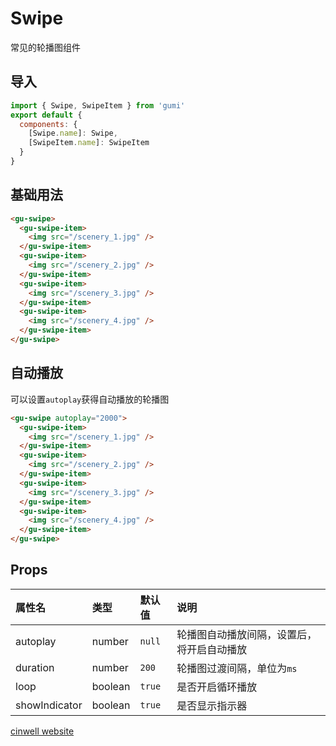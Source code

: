 # Swipe

常见的轮播图组件

<div class="mdoc">
<div class="mdoc-main">

## 导入

```js
import { Swipe, SwipeItem } from 'gumi'
export default {
  components: {
    [Swipe.name]: Swipe,
    [SwipeItem.name]: SwipeItem
  }
}
```

## 基础用法

```html
<gu-swipe>
  <gu-swipe-item>
    <img src="/scenery_1.jpg" />
  </gu-swipe-item>
  <gu-swipe-item>
    <img src="/scenery_2.jpg" />
  </gu-swipe-item>
  <gu-swipe-item>
    <img src="/scenery_3.jpg" />
  </gu-swipe-item>
  <gu-swipe-item>
    <img src="/scenery_4.jpg" />
  </gu-swipe-item>
</gu-swipe>
```

## 自动播放

可以设置`autoplay`获得自动播放的轮播图

```html
<gu-swipe autoplay="2000">
  <gu-swipe-item>
    <img src="/scenery_1.jpg" />
  </gu-swipe-item>
  <gu-swipe-item>
    <img src="/scenery_2.jpg" />
  </gu-swipe-item>
  <gu-swipe-item>
    <img src="/scenery_3.jpg" />
  </gu-swipe-item>
  <gu-swipe-item>
    <img src="/scenery_4.jpg" />
  </gu-swipe-item>
</gu-swipe>
```

## Props

| 属性名        | 类型    | 默认值 | 说明                                       |
| :------------ | :------ | :----- | :----------------------------------------- |
| autoplay      | number  | `null` | 轮播图自动播放间隔，设置后，将开启自动播放 |
| duration      | number  | `200`  | 轮播图过渡间隔，单位为`ms`                 |
| loop          | boolean | `true` | 是否开启循环播放                           |
| showIndicator | boolean | `true` | 是否显示指示器                             |

</div>

<div class="mdoc-section">

[cinwell website](http://localhost:8080/#/senior/swipe ':include :type=iframe frameborder=no ')

</div>

</div>
